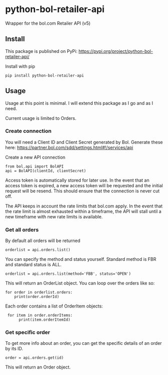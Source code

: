 # python-bol-retailer-api
Wrapper for the bol.com Retailer API (v5)

## Install
This package is published on PyPi: https://pypi.org/project/python-bol-retailer-api/

Install with pip

    pip install python-bol-retailer-api
    
    
## Usage

Usage at this point is minimal. I will extend this package as I go and as I need.

Current usage is limited to Orders.

### Create connection
You will need a Client ID and Client Secret generated by Bol. Generate these here: https://partner.bol.com/sdd/settings.html#!/services/api

Create a new API connection

    from bol.api import BolAPI
    api = BolAPI(clientId, clientSecret)

Access token is automatically stored for later use. In the event that an access token is expired, a new access token will be requested and the initial request will be resend. This should ensure that the connection is never cut off.

The API keeps in account the rate limits that bol.com apply. In the event that the rate limit is almost exhausted within a timeframe, the API will stall until a new timeframe with new rate limits is available.

### Get all orders

By default all orders will be returned

    orderlist = api.orders.list()

You can specify the method and status yourself. Standard method is FBR and standard status is ALL.

    orderlist = api.orders.list(method='FBB', status='OPEN')

This will return an OrderList object.
You can loop over the orders like so:

    for order in orderlist.orders:
        print(order.orderId)
 
 Each order contains a list of OrderItem objects:
 
     for item in order.orderItems:
          print(item.orderItemId)
          
### Get specific order

To get more info about an order, you can get the specific details of an order by its ID.

    order = api.orders.get(id)

This will return an Order object.
          

